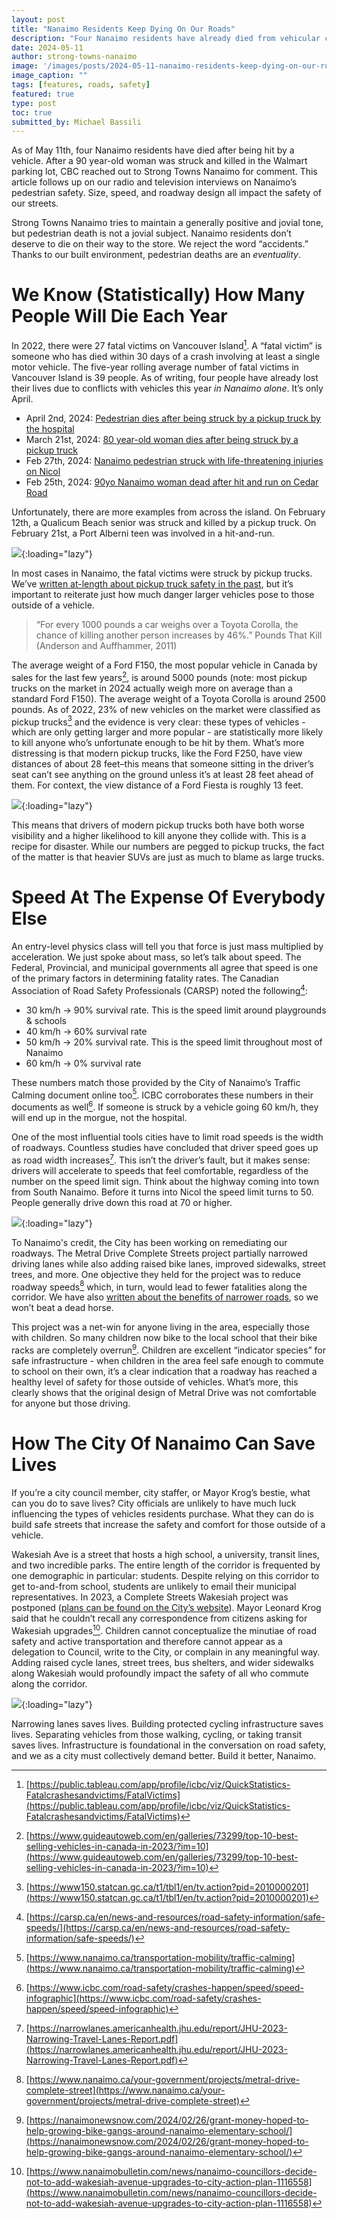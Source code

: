 ```yaml
---
layout: post
title: "Nanaimo Residents Keep Dying On Our Roads"
description: "Four Nanaimo residents have already died from vehicular collisions, and it’s only April. Many factors determine if a person hit by a vehicle survives, but building safe streets is by far the most important thing we can do to make our streets safe."
date: 2024-05-11
author: strong-towns-nanaimo
image: '/images/posts/2024-05-11-nanaimo-residents-keep-dying-on-our-roads/header.png'
image_caption: ""
tags: [features, roads, safety]
featured: true
type: post
toc: true
submitted_by: Michael Bassili
---
```


As of May 11th, four Nanaimo residents have died after being hit by a vehicle. After a 90 year-old woman was struck and killed in the Walmart parking lot, CBC reached out to Strong Towns Nanaimo for comment. This article follows up on our radio and television interviews on Nanaimo’s pedestrian safety. Size, speed, and roadway design all impact the safety of our streets. 

Strong Towns Nanaimo tries to maintain a generally positive and jovial tone, but pedestrian death is not a jovial subject. Nanaimo residents don’t deserve to die on their way to the store. We reject the word “accidents.” Thanks to our built environment, pedestrian deaths are an _eventuality_.

# We Know (Statistically) How Many People Will  Die Each Year 

In 2022, there were 27 fatal victims on Vancouver Island[^1]. A “fatal victim” is someone who has died within 30 days of a crash involving at least a single motor vehicle. The five-year rolling average number of fatal victims in Vancouver Island is 39 people. As of writing, four people have already lost their lives due to conflicts with vehicles this year _in Nanaimo alone_. It’s only April. 

* April 2nd, 2024: [Pedestrian dies after being struck by a pickup truck by the hospital](https://nanaimonewsnow.com/2024/04/02/pedestrian-suffers-life-threatening-injuries-after-being-hit-by-vehicle-near-nanaimo-hospital/)
* March 21st, 2024: [80 year-old woman dies after being struck by a pickup truck](https://bc.ctvnews.ca/80-year-old-pedestrian-struck-killed-in-walmart-parking-lot-nanaimo-rcmp-1.6817574)
* Feb 27th, 2024: [Nanaimo pedestrian struck with life-threatening injuries on Nicol](https://nanaimonewsnow.com/2024/02/28/woman-hit-by-car-in-nanaimo-has-life-threatening-injuries/)
* Feb 25th, 2024: [90yo Nanaimo woman dead after hit and run on Cedar Road](https://vancouversun.com/news/crime/nanaimo-bc-hit-woman-killed-hit-and-run)

Unfortunately, there are more examples from across the island. On February 12th, a Qualicum Beach senior was struck and killed by a pickup truck. On February 21st, a Port Alberni teen was involved in a hit-and-run. 

![]({{site.baseurl}}/images/posts/2024-05-11-nanaimo-residents-keep-dying-on-our-roads/icbc-fatal-victims.png){:loading="lazy"}

In most cases in Nanaimo, the fatal victims were struck by pickup trucks. We’ve [written at-length about pickup truck safety in the past](https://www.beautifulnanaimo.ca/large-trucks-are-dangerous), but it’s important to reiterate just how much danger larger vehicles pose to those outside of a vehicle. 

> “For every 1000 pounds a car weighs over a Toyota Corolla, the chance of killing another person increases by 46%.” Pounds That Kill (Anderson and Auffhammer, 2011)

The average weight of a Ford F150, the most popular vehicle in Canada by sales for the last few years[^2], is around 5000 pounds (note: most pickup trucks on the market in 2024 actually weigh more on average than a standard Ford F150). The average weight of a Toyota Corolla is around 2500 pounds. As of 2022, 23% of new vehicles on the market were classified as pickup trucks[^3] and the evidence is very clear: these types of vehicles - which are only getting larger and more popular -  are statistically more likely to kill anyone who’s unfortunate enough to be hit by them. What’s more distressing is that modern pickup trucks, like the Ford F250, have view distances of about 28 feet–this means that someone sitting in the driver’s seat can’t see anything on the ground unless it’s at least 28 feet ahead of them. For context, the view distance  of a Ford Fiesta is roughly 13 feet. 

![]({{site.baseurl}}/images/posts/2024-05-11-nanaimo-residents-keep-dying-on-our-roads/f150-view-distance.png){:loading="lazy"}

This means that drivers of modern pickup trucks both have both worse visibility and a higher likelihood to kill anyone they collide with. This is a recipe for disaster. While our numbers are pegged to pickup trucks, the fact of the matter is that heavier SUVs are just as much to blame as large trucks. 

# Speed At The Expense Of Everybody Else

An entry-level physics class will tell you that force is just mass multiplied by acceleration. We just spoke about mass, so let’s talk about speed. The Federal, Provincial, and municipal governments all agree that speed is one of the primary factors in determining fatality rates. The Canadian Association of Road Safety Professionals (CARSP) noted the following[^4]:

* 30 km/h → 90% survival rate. This is the speed limit around playgrounds & schools
* 40 km/h → 60% survival rate
* 50 km/h → 20% survival rate. This is the speed limit throughout most of Nanaimo
* 60 km/h → 0% survival rate

These numbers match those provided by the City of Nanaimo’s Traffic Calming document online too[^5]. ICBC corroborates these numbers in their documents as well[^6]. If someone is struck by a vehicle going 60 km/h, they will end up in the morgue, not the hospital. 

One of the most influential tools cities have to limit road speeds is the width of roadways. Countless studies have concluded that driver speed goes up as road width increases[^7]. This isn’t the driver’s fault, but it makes sense: drivers will accelerate to speeds that feel comfortable, regardless of the number on the speed limit sign. Think about the highway coming into town from South Nanaimo. Before it turns into Nicol the speed limit turns to 50. People generally drive down this road at 70 or higher. 

![]({{site.baseurl}}/images/posts/2024-05-11-nanaimo-residents-keep-dying-on-our-roads/front-street-construction.png){:loading="lazy"}

To Nanaimo's credit, the City has been working on remediating our roadways. The Metral Drive Complete Streets project partially narrowed driving lanes while also adding raised bike lanes, improved sidewalks, street trees, and more. One objective they held for the project was to reduce roadway speeds[^8] which, in turn, would lead to fewer fatalities along the corridor. We have also [written about the benefits of narrower roads](https://www.beautifulnanaimo.ca/articles/2023-07-20-narrow-lanes-are-safer), so we won’t beat a dead horse. 

This project was a net-win for anyone living in the area, especially those with children. So many children now bike to the local school that their bike racks are completely overrun[^9]. Children are excellent “indicator species” for safe infrastructure - when children in the area feel safe enough to commute to school on their own, it’s a clear indication that a roadway has reached a healthy level of safety for those outside of vehicles. What’s more, this clearly shows that the original design of Metral Drive was not comfortable for anyone but those driving. 

# How The City Of Nanaimo Can Save Lives

If you’re a city council member, city staffer, or Mayor Krog’s bestie, what can you do to save lives? City officials are unlikely to have much luck influencing the types of vehicles residents purchase. What they can do is build safe streets that increase the safety and comfort for those outside of a vehicle. 

Wakesiah Ave is a street that hosts a high school, a university, transit lines, and two incredible parks. The entire length of the corridor is frequented by one demographic in particular: students. Despite relying on this corridor to get to-and-from school, students are unlikely to email their municipal representatives. In 2023, a Complete Streets Wakesiah project was postponed ([plans can be found on the City’s website](https://www.nanaimo.ca/your-government/projects/wakesiah-avenue-corridor-improvements---postponed)). Mayor Leonard Krog said that he couldn’t recall any correspondence from citizens asking for Wakesiah upgrades[^10  ]. Children cannot conceptualize the minutiae of road safety and active transportation and therefore cannot appear as a delegation to Council, write to the City, or complain in any meaningful way. Adding raised cycle lanes, street trees, bus shelters, and wider sidewalks along Wakesiah would profoundly impact the safety of all who commute along the corridor. 

![]({{site.baseurl}}/images/posts/2024-05-11-nanaimo-residents-keep-dying-on-our-roads/wakesiah-corridor-improvements.png){:loading="lazy"}

Narrowing lanes saves lives. Building protected cycling infrastructure saves lives. Separating vehicles from those walking, cycling, or taking transit saves lives. Infrastructure is foundational in the conversation on road safety, and we as a city must collectively demand better. Build it better, Nanaimo.

[^1]: [https://public.tableau.com/app/profile/icbc/viz/QuickStatistics-Fatalcrashesandvictims/FatalVictims](https://public.tableau.com/app/profile/icbc/viz/QuickStatistics-Fatalcrashesandvictims/FatalVictims)
[^2]: [https://www.guideautoweb.com/en/galleries/73299/top-10-best-selling-vehicles-in-canada-in-2023/?im=10](https://www.guideautoweb.com/en/galleries/73299/top-10-best-selling-vehicles-in-canada-in-2023/?im=10)
[^3]: [https://www150.statcan.gc.ca/t1/tbl1/en/tv.action?pid=2010000201](https://www150.statcan.gc.ca/t1/tbl1/en/tv.action?pid=2010000201)
[^4]: [https://carsp.ca/en/news-and-resources/road-safety-information/safe-speeds/](https://carsp.ca/en/news-and-resources/road-safety-information/safe-speeds/)
[^5]: [https://www.nanaimo.ca/transportation-mobility/traffic-calming](https://www.nanaimo.ca/transportation-mobility/traffic-calming)
[^6]: [https://www.icbc.com/road-safety/crashes-happen/speed/speed-infographic](https://www.icbc.com/road-safety/crashes-happen/speed/speed-infographic)
[^7]: [https://narrowlanes.americanhealth.jhu.edu/report/JHU-2023-Narrowing-Travel-Lanes-Report.pdf](https://narrowlanes.americanhealth.jhu.edu/report/JHU-2023-Narrowing-Travel-Lanes-Report.pdf)
[^8]: [https://www.nanaimo.ca/your-government/projects/metral-drive-complete-street](https://www.nanaimo.ca/your-government/projects/metral-drive-complete-street)
[^9]: [https://nanaimonewsnow.com/2024/02/26/grant-money-hoped-to-help-growing-bike-gangs-around-nanaimo-elementary-school/](https://nanaimonewsnow.com/2024/02/26/grant-money-hoped-to-help-growing-bike-gangs-around-nanaimo-elementary-school/)
[^10]: [https://www.nanaimobulletin.com/news/nanaimo-councillors-decide-not-to-add-wakesiah-avenue-upgrades-to-city-action-plan-1116558](https://www.nanaimobulletin.com/news/nanaimo-councillors-decide-not-to-add-wakesiah-avenue-upgrades-to-city-action-plan-1116558)